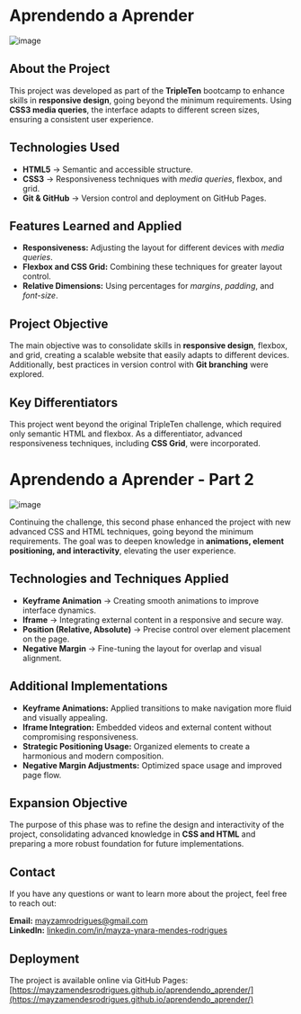 # Aprendendo a Aprender

![image](https://github.com/user-attachments/assets/e1a5db2a-e627-45f4-95b9-00f6ab876cbe)



## About the Project

This project was developed as part of the **TripleTen** bootcamp to enhance skills in **responsive design**, going beyond the minimum requirements. Using **CSS3 media queries**, the interface adapts to different screen sizes, ensuring a consistent user experience.

## Technologies Used

- **HTML5** → Semantic and accessible structure.
- **CSS3** → Responsiveness techniques with *media queries*, flexbox, and grid.
- **Git & GitHub** → Version control and deployment on GitHub Pages.

## Features Learned and Applied

- **Responsiveness:** Adjusting the layout for different devices with *media queries*.
- **Flexbox and CSS Grid:** Combining these techniques for greater layout control.
- **Relative Dimensions:** Using percentages for *margins*, *padding*, and *font-size*.

## Project Objective

The main objective was to consolidate skills in **responsive design**, flexbox, and grid, creating a scalable website that easily adapts to different devices. Additionally, best practices in version control with **Git branching** were explored.

## Key Differentiators

This project went beyond the original TripleTen challenge, which required only semantic HTML and flexbox. As a differentiator, advanced responsiveness techniques, including **CSS Grid**, were incorporated.



# Aprendendo a Aprender - Part 2

![image](https://github.com/user-attachments/assets/fd96d754-cac8-48af-a997-0b76ff614054)


Continuing the challenge, this second phase enhanced the project with new advanced CSS and HTML techniques, going beyond the minimum requirements. The goal was to deepen knowledge in **animations, element positioning, and interactivity**, elevating the user experience.

## Technologies and Techniques Applied

- **Keyframe Animation** → Creating smooth animations to improve interface dynamics.
- **Iframe** → Integrating external content in a responsive and secure way.
- **Position (Relative, Absolute)** → Precise control over element placement on the page.
- **Negative Margin** → Fine-tuning the layout for overlap and visual alignment.

## Additional Implementations

- **Keyframe Animations:** Applied transitions to make navigation more fluid and visually appealing.
- **Iframe Integration:** Embedded videos and external content without compromising responsiveness.
- **Strategic Positioning Usage:** Organized elements to create a harmonious and modern composition.
- **Negative Margin Adjustments:** Optimized space usage and improved page flow.

## Expansion Objective

The purpose of this phase was to refine the design and interactivity of the project, consolidating advanced knowledge in **CSS and HTML** and preparing a more robust foundation for future implementations.

## Contact

If you have any questions or want to learn more about the project, feel free to reach out:

**Email:** mayzamrodrigues@gmail.com  
**LinkedIn:** [linkedin.com/in/mayza-ynara-mendes-rodrigues](https://linkedin.com/in/mayza-ynara-mendes-rodrigues)
## Deployment

The project is available online via GitHub Pages: [https://mayzamendesrodrigues.github.io/aprendendo_aprender/](https://mayzamendesrodrigues.github.io/aprendendo_aprender/)



